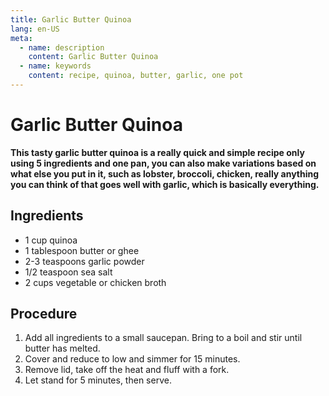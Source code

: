 ```yaml
---
title: Garlic Butter Quinoa
lang: en-US
meta:
  - name: description
    content: Garlic Butter Quinoa
  - name: keywords
    content: recipe, quinoa, butter, garlic, one pot
---
```


# Garlic Butter Quinoa
**This tasty garlic butter quinoa is a really quick and simple recipe only using 5 ingredients and one pan, you can also make variations based on what else you put in it, such as lobster, broccoli, chicken, really anything you can think of that goes well with garlic, which is basically everything.**

## Ingredients
* 1 cup quinoa
* 1 tablespoon butter or ghee
* 2-3 teaspoons garlic powder
* 1/2 teaspoon sea salt
* 2 cups vegetable or chicken broth

## Procedure
1. Add all ingredients to a small saucepan. Bring to a boil and stir until butter has melted.
2. Cover and reduce to low and simmer for 15 minutes.
3. Remove lid, take off the heat and fluff with a fork.
4. Let stand for 5 minutes, then serve.